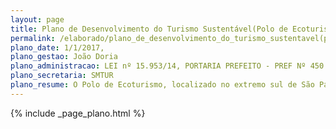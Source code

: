 ```yaml
---
layout: page
title: Plano de Desenvolvimento do Turismo Sustentável(Polo de Ecoturismo de São Paulo)
permalink: /elaborado/plano_de_desenvolvimento_do_turismo_sustentavel(polo_de_ecoturismo_de_sao_paulo)
plano_date: 1/1/2017, 
plano_gestao: João Doria
plano_administracao: LEI nº 15.953/14, PORTARIA PREFEITO - PREF Nº 450 DE 15 DE JUNHO DE 2018
plano_secretaria: SMTUR
plano_resume: O Polo de Ecoturismo, localizado no extremo sul de São Paulo, foi oficialmente criado em 2014 e abrange mais de 400 quilômetros quadrados, correspondendo a cerca de 28% da área total da cidade. Dividido em três distritos, Marsilac, Parelheiros e parte do Grajaú, incluindo o bairro Ilha do Bororé, a região destaca-se por suas belezas naturais, como a mata atlântica preservada, unidades de conservação, rios e cachoeiras. No entanto, o desenvolvimento desordenado contribuiu para problemas sociais e urbanísticos, como ocupações desordenadas e desmatamento. A Prefeitura de São Paulo, por meio da SPTuris, optou por um plano de desenvolvimento turístico exclusivo para o Polo de Ecoturismo, visando orientar estrategicamente a atuação dos envolvidos no turismo, sejam do setor público, privado ou terceiro setor.
---
```

<div>
{% include _page_plano.html %}
</div>
